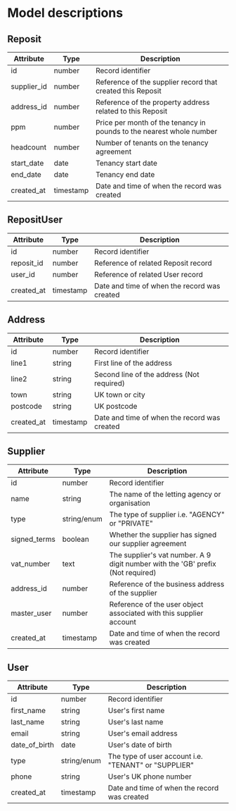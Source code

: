 # Model descriptions

## Reposit
| Attribute     | Type        | Description  |
| ------------- | ----------- | ------------ |
| id            | number      | Record identifier |
| supplier_id   | number      | Reference of the supplier record that created this Reposit |
| address_id    | number      | Reference of the property address related to this Reposit|
| ppm           | number      | Price per month of the tenancy in pounds to the nearest whole number |
| headcount     | number      | Number of tenants on the tenancy agreement |
| start_date    | date        | Tenancy start date |
| end_date      | date        | Tenancy end date |
| created_at    | timestamp   | Date and time of when the record was created |

## RepositUser
| Attribute     | Type        | Description  |
| ------------- | ----------- | ------------ |
| id            | number      | Record identifier |
| reposit_id    | number      | Reference of related Reposit record |
| user_id       | number      | Reference of related User record |
| created_at    | timestamp   | Date and time of when the record was created |

## Address
| Attribute     | Type        | Description  |
| ------------- | ----------- | ------------ |
| id            | number      | Record identifier |
| line1         | string      | First line of the address |
| line2         | string      | Second line of the address (Not required)|
| town          | string      | UK town or city |
| postcode      | string      | UK postcode |
| created_at    | timestamp   | Date and time of when the record was created |

## Supplier
| Attribute     | Type        | Description  |
| ------------- | ----------- | ------------ |
| id            | number      | Record identifier |
| name          | string      | The name of the letting agency or organisation |
| type          | string/enum | The type of supplier i.e. "AGENCY" or "PRIVATE" |
| signed_terms  | boolean     | Whether the supplier has signed our supplier agreement |
| vat_number    | text        | The supplier's vat number. A 9 digit number with the 'GB' prefix (Not required) |
| address_id    | number      | Reference of the business address of the supplier |
| master_user   | number      | Reference of the user object associated with this supplier account |
| created_at    | timestamp   | Date and time of when the record was created |

## User
| Attribute     | Type        | Description  |
| ------------- | ----------- | ------------ |
| id            | number      | Record identifier |
| first_name    | string      | User's first name |
| last_name     | string      | User's last name |
| email         | string      | User's email address |
| date_of_birth | date        | User's date of birth |
| type          | string/enum | The type of user account i.e. "TENANT" or "SUPPLIER"|
| phone         | string      | User's UK phone number |
| created_at    | timestamp   | Date and time of when the record was created |

